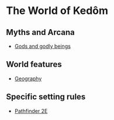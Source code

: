 # The World of Kedôm

## Myths and Arcana

- [Gods and godly beings](/myths/gods/)

## World features

- [Geography](/world/)

## Specific setting rules

- [Pathfinder 2E](/рathfinder_rules/)